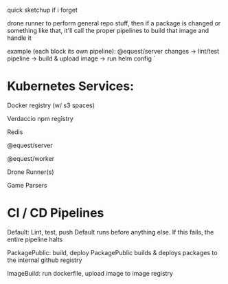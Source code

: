quick sketchup if i forget

drone runner to perform general repo stuff, then if a package is changed or something like that, it'll call the proper pipelines to build that image and handle it

example (each block its own pipeline): @equest/server changes -> lint/test pipeline -> build & upload image -> run helm config
`

# Kubernetes Services:

Docker registry (w/ s3 spaces)

Verdaccio npm registry

Redis

@equest/server

@equest/worker

Drone Runner(s)

Game Parsers

# CI / CD Pipelines

Default: Lint, test, push
Default runs before anything else. If this fails, the entire pipeline halts

PackagePublic: build, deploy
PackagePublic builds & deploys packages to the internal github registry

ImageBuild: run dockerfile, upload image to image registry
